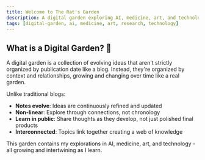 ```yaml
---
title: Welcome to The Rat's Garden
description: A digital garden exploring AI, medicine, art, and technology through the lens of research and creativity.
tags: [digital-garden, ai, medicine, art, research, technology]
---
```


## What is a Digital Garden? 🌱

A digital garden is a collection of evolving ideas that aren't strictly organized by publication date like a blog. Instead, they're organized by context and relationships, growing and changing over time like a real garden.

Unlike traditional blogs:
- **Notes evolve**: Ideas are continuously refined and updated
- **Non-linear**: Explore through connections, not chronology
- **Learn in public**: Share thoughts as they develop, not just polished final products
- **Interconnected**: Topics link together creating a web of knowledge

This garden contains my explorations in AI, medicine, art, and technology - all growing and intertwining as I learn.

<!-- Graph links - invisible but parsed by Quartz -->
<div style="font-size: 0px; color: transparent; height: 0; overflow: hidden;">

[[art/My Art]]
[[art/Ritual - Essential Grimoire]]
[[art/index]]
[[blog/ai-features-showcase]]
[[blog/nvidia-computer-vision-projects]]
[[demos/ai-interactive-demos]]
[[docs/ai-features-documentation]]
[[index]]
[[projects/Build Birmingham]]
[[projects/index]]
[[research/PhD]]
[[research/Publications]]
[[research/index]]
[[tools/AI Semantic Links]]
[[tools/index]]

</div>

